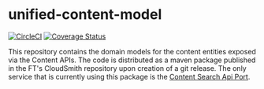 # unified-content-model

[![CircleCI](https://circleci.com/gh/Financial-Times/unified-content-model.svg?style=svg&circle-token=6a33528ffc1b98b3ba1ad81dfa7f65ef93667c6f)](https://app.circleci.com/pipelines/github/Financial-Times/unified-content-model)
[![Coverage Status](https://coveralls.io/repos/github/Financial-Times/unified-content-model/badge.svg?t=heewUr)](https://coveralls.io/github/Financial-Times/unified-content-model)

This repository contains the domain models for the content entities exposed via the Content APIs. 
The code is distributed as a maven package published in the FT's CloudSmith repository upon 
creation of a git release. 
The only service that is currently using this package is the [Content Search Api Port](https://github.com/Financial-Times/content-search-api-port).
